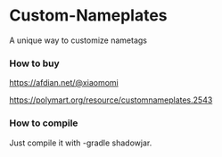 # Custom-Nameplates
A unique way to customize nametags

### How to buy

https://afdian.net/@xiaomomi

https://polymart.org/resource/customnameplates.2543

### How to compile
Just compile it with -gradle shadowjar.
